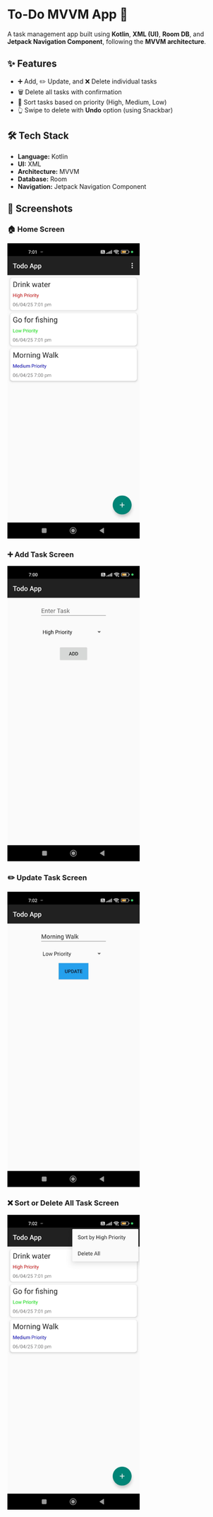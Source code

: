 # To-Do MVVM App 📝

A task management app built using **Kotlin**, **XML (UI)**, **Room DB**, and **Jetpack Navigation Component**, following the **MVVM architecture**.

## ✨ Features

- ➕ Add, ✏️ Update, and ❌ Delete individual tasks
- 🗑️ Delete all tasks with confirmation
- 🔽 Sort tasks based on priority (High, Medium, Low)
- 👆 Swipe to delete with **Undo** option (using Snackbar)

## 🛠️ Tech Stack

- **Language:** Kotlin  
- **UI:** XML  
- **Architecture:** MVVM  
- **Database:** Room  
- **Navigation:** Jetpack Navigation Component

## 📸 Screenshots

### 🏠 Home Screen
<img src="assets/home.jpeg" alt="Home Screen" width="300"/>

### ➕ Add Task Screen
<img src="assets/add_task.jpeg" alt="Add Task Screen" width="300"/>

### ✏️ Update Task Screen
<img src="assets/update_task.jpeg" alt="Update Task Screen" width="300"/>

### ❌ Sort or Delete All Task Screen
<img src="assets/sort_task.jpeg" alt="Sort/Delete Task Screen" width="300"/>
